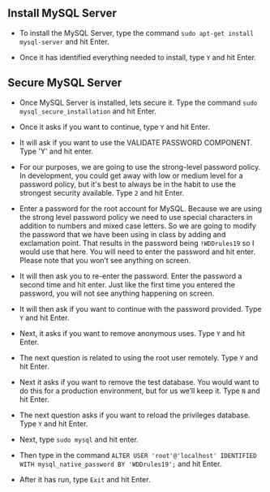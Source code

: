 ## Install MySQL Server

- To install the MySQL Server, type the command `sudo apt-get install mysql-server` and hit Enter.

- Once it has identified everything needed to install, type `Y` and hit Enter.

## Secure MySQL Server

- Once MySQL Server is installed, lets secure it. Type the command `sudo mysql_secure_installation` and hit Enter.

- Once it asks if you want to continue, type `Y` and hit Enter.

- It will ask if you want to use the VALIDATE PASSWORD COMPONENT.  Type 'Y' and hit enter.

- For our purposes, we are going to use the strong-level password policy. In development, you could get away with low or medium level for a password policy, but it's best to always be in the habit to use the strongest security available. Type `2` and hit Enter.

- Enter a password for the root account for MySQL. Because we are using the strong level password policy we need to use special characters in addition to numbers and mixed case letters.  So we are going to modify the password that we have been using in class by adding and exclamation point.  That results in the password being `!WDDrules19` so I would use that here. You will need to enter the password and hit enter. Please note that you won’t see anything on screen.

- It will then ask you to re-enter the password. Enter the password a second time and hit enter. Just like the first time you entered the password, you will not see anything happening on screen.

- It will then ask if you want to continue with the password provided. Type `Y` and hit Enter.

- Next, it asks if you want to remove anonymous uses. Type `Y` and hit Enter.

- The next question is related to using the root user remotely. Type `Y` and hit Enter.

- Next it asks if you want to remove the test database. You would want to do this for a production environment, but for us we’ll keep it. Type `N` and hit Enter.

- The next question asks if you want to reload the privileges database. Type `Y` and hit Enter.

- Next, type `sudo mysql` and hit enter.

- Then type in the command `ALTER USER 'root'@'localhost' IDENTIFIED WITH mysql_native_password BY 'WDDrules19';` and hit Enter.

- After it has run, type `Exit` and hit Enter.
